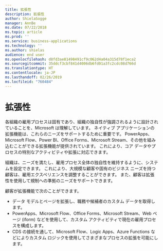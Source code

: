 ```yaml
---
title: 拡張性
description: 拡張性
author: ShielaSogge
manager: AnnBe
ms.date: 07/22/2018
ms.topic: article
ms.prod: ''
ms.service: business-applications
ms.technology: ''
ms.author: shielas
audience: end user
ms.openlocfilehash: d8fd3ae81498491cf9c062d4a04a315d78f1eca2
ms.sourcegitcommit: 35ddcf3cbf841d4006db6fd01a3fc2cdc08d766d
ms.translationtype: HT
ms.contentlocale: ja-JP
ms.lasthandoff: 02/26/2019
ms.locfileid: "760484"
---
```

# <a name="extensibility"></a>拡張性



各組織の雇用プロセスは固有であり、組織の独自性が強調されるように設計されていることを、Microsoft は理解しています。 ネイティブ アプリケーションの拡張機能は、これらのニーズをサポートするために重要です。 PowerApps、Microsoft Flow、Power BI、Office Forms、Microsoft Stream、その他を組み込むことができる拡張機能が提供されています。 これにより、コア データやプロセスの特別なアクティビティや拡張に対応できます。

組織は、ニーズを満たし、雇用プロセス全体の独自性を維持するように、システムを設定できます。 これにより、大規模な顧客や固有のビジネス ニーズを持つ顧客は、雇用エクスペリエンスを調整することができます。 また、顧客は拡張性を使用して規制への準拠のニーズをサポートできます。

顧客が拡張機能で次のことができます。

-   データ モデルとページを拡張し、職務や候補者のカスタム データを取得します。
-   PowerApps、Microsoft Flow、Office Forms、Microsoft Stream、Web ページ (iform) などを使用して、カスタム アクティビティで現在の雇用プロセスを構成します。
-   CDS の接続を通して、Microsoft Flow、Logic Apps、Azure Functions などによりカスタム ロジックを使用してさまざまなプロセスの拡張を可能にします。

<!--
## Who uses this feature
This feature is mainly used by admins and key recruiting personnel.
## Setup required
Extensibility is all about setup and configuration. This feature enables many
more options to be used in application setup.
## Availability
Cloud
## Regional availability
Global
-->
